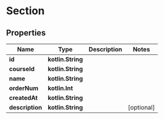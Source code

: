 
# Section

## Properties
| Name | Type | Description | Notes |
| ------------ | ------------- | ------------- | ------------- |
| **id** | **kotlin.String** |  |  |
| **courseId** | **kotlin.String** |  |  |
| **name** | **kotlin.String** |  |  |
| **orderNum** | **kotlin.Int** |  |  |
| **createdAt** | **kotlin.String** |  |  |
| **description** | **kotlin.String** |  |  [optional] |



